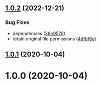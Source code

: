 ## [1.0.2](https://github.com/bconnorwhite/make-executable/compare/v1.0.1...v1.0.2) (2022-12-21)


### Bug Fixes

* dependencies ([36b9579](https://github.com/bconnorwhite/make-executable/commit/36b9579baf3b99253a9c5e0619437ae2101cf4ff))
* retain original file permissions ([4dfbf6e](https://github.com/bconnorwhite/make-executable/commit/4dfbf6eb3bb3efad9c61ff430a8df1ffcb600d71))



## [1.0.1](https://github.com/bconnorwhite/make-executable/compare/v1.0.0...v1.0.1) (2020-10-04)



# 1.0.0 (2020-10-04)



